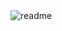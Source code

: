 <img src="https://raw.githubusercontent.com/jetavators/jetavators/master/Jordan%20Reger.png" alt="readme"/>
